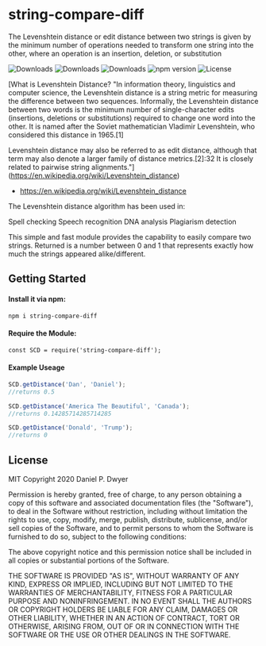 # string-compare-diff

The Levenshtein distance or edit distance between two strings is given by the minimum number of operations needed to transform one string into the other, where an operation is an insertion, deletion, or substitution


![Downloads](https://img.shields.io/npm/dw/string-compare-diff.svg)
![Downloads](https://img.shields.io/npm/dm/string-compare-diff.svg)
![Downloads](https://img.shields.io/npm/dt/string-compare-diff.svg)
![npm version](https://img.shields.io/npm/v/string-compare-diff.svg)
![License](https://img.shields.io/npm/l/string-compare-diff.svg)

[What is Levenshtein Distance?
"In information theory, linguistics and computer science, the Levenshtein distance is a string metric for measuring the difference between two sequences. Informally, the Levenshtein distance between two words is the minimum number of single-character edits (insertions, deletions or substitutions) required to change one word into the other. It is named after the Soviet mathematician Vladimir Levenshtein, who considered this distance in 1965.[1]

Levenshtein distance may also be referred to as edit distance, although that term may also denote a larger family of distance metrics.[2]:32 It is closely related to pairwise string alignments."](https://en.wikipedia.org/wiki/Levenshtein_distance)

- https://en.wikipedia.org/wiki/Levenshtein_distance

The Levenshtein distance algorithm has been used in:

Spell checking
Speech recognition
DNA analysis
Plagiarism detection

This simple and fast module provides the capability to easily compare two strings. Returned is a number between 0 and 1 that represents exactly how much the strings appeared alike/different.

## Getting Started

#### Install it via npm:

```shell
npm i string-compare-diff
```

#### Require the Module:
```shell
const SCD = require('string-compare-diff');
```

#### Example Useage
```js
SCD.getDistance('Dan', 'Daniel');
//returns 0.5
```
```js
SCD.getDistance('America The Beautiful', 'Canada');
//returns 0.14285714285714285
```
```js
SCD.getDistance('Donald', 'Trump');
//returns 0
```
## License

MIT
Copyright 2020 Daniel P. Dwyer

Permission is hereby granted, free of charge, to any person obtaining a copy of this software and associated documentation files (the "Software"), to deal in the Software without restriction, including without limitation the rights to use, copy, modify, merge, publish, distribute, sublicense, and/or sell copies of the Software, and to permit persons to whom the Software is furnished to do so, subject to the following conditions:

The above copyright notice and this permission notice shall be included in all copies or substantial portions of the Software.

THE SOFTWARE IS PROVIDED "AS IS", WITHOUT WARRANTY OF ANY KIND, EXPRESS OR IMPLIED, INCLUDING BUT NOT LIMITED TO THE WARRANTIES OF MERCHANTABILITY, FITNESS FOR A PARTICULAR PURPOSE AND NONINFRINGEMENT. IN NO EVENT SHALL THE AUTHORS OR COPYRIGHT HOLDERS BE LIABLE FOR ANY CLAIM, DAMAGES OR OTHER LIABILITY, WHETHER IN AN ACTION OF CONTRACT, TORT OR OTHERWISE, ARISING FROM, OUT OF OR IN CONNECTION WITH THE SOFTWARE OR THE USE OR OTHER DEALINGS IN THE SOFTWARE.
